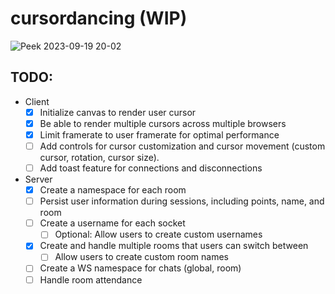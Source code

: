 # cursordancing (WIP)

![Peek 2023-09-19 20-02](https://github.com/kiabq/cursordancing/assets/44178907/ae952a27-95e7-4558-84e9-012ce69bbedf)


## TODO:
- Client
  - [x] Initialize canvas to render user cursor
  - [x] Be able to render multiple cursors across multiple browsers
  - [x] Limit framerate to user framerate for optimal performance
  - [ ] Add controls for cursor customization and cursor movement (custom cursor, rotation, cursor size).
  - [ ] Add toast feature for connections and disconnections
- Server
  - [x] Create a namespace for each room  
  - [ ] Persist user information during sessions, including points, name, and room
  - [ ] Create a username for each socket
    - [ ] Optional: Allow users to create custom usernames 
  - [x] Create and handle multiple rooms that users can switch between
    - [ ] Allow users to create custom room names
  - [ ] Create a WS namespace for chats (global, room)
  - [ ] Handle room attendance 
